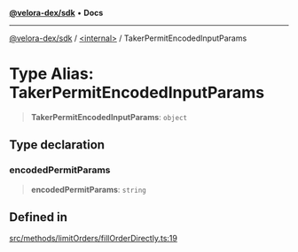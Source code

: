 [**@velora-dex/sdk**](../../README.md) • **Docs**

***

[@velora-dex/sdk](../../globals.md) / [\<internal\>](../README.md) / TakerPermitEncodedInputParams

# Type Alias: TakerPermitEncodedInputParams

> **TakerPermitEncodedInputParams**: `object`

## Type declaration

### encodedPermitParams

> **encodedPermitParams**: `string`

## Defined in

[src/methods/limitOrders/fillOrderDirectly.ts:19](https://github.com/VeloraDEX/sdk/blob/feat/extend_delta_orders_filtering/src/methods/limitOrders/fillOrderDirectly.ts#L19)
